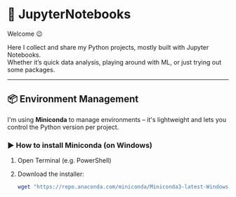 # 🧪 JupyterNotebooks

Welcome 😉

Here I collect and share my Python projects, mostly built with Jupyter Notebooks.  
Whether it’s quick data analysis, playing around with ML, or just trying out some packages.

---

## 📦 Environment Management

I'm using **Miniconda** to manage environments – it's lightweight and lets you control the Python version per project.

### ▶️ How to install Miniconda (on Windows)

1. Open Terminal (e.g. PowerShell)
2. Download the installer:

   ```powershell
   wget "https://repo.anaconda.com/miniconda/Miniconda3-latest-Windows-x86_64.exe" -OutFile ".\Downloads\Miniconda3-latest-Windows-x86_64.exe"
